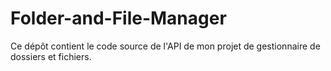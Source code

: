 # Folder-and-File-Manager
Ce dépôt contient le code source de l'API de mon projet de gestionnaire de dossiers et fichiers.
